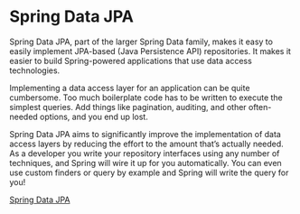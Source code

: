 # Spring Data JPA
Spring Data JPA, part of the larger Spring Data family, makes it easy to easily implement JPA-based (Java Persistence API) repositories. It makes it easier to build Spring-powered applications that use data access technologies.

Implementing a data access layer for an application can be quite cumbersome. Too much boilerplate code has to be written to execute the simplest queries. Add things like pagination, auditing, and other often-needed options, and you end up lost.

Spring Data JPA aims to significantly improve the implementation of data access layers by reducing the effort to the amount that’s actually needed. As a developer you write your repository interfaces using any number of techniques, and Spring will wire it up for you automatically. You can even use custom finders or query by example and Spring will write the query for you!

[Spring Data JPA](https://spring.io/projects/spring-data-jpa)


